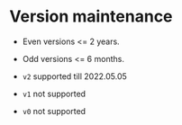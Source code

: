 # Version maintenance

- Even versions <= 2 years.
- Odd versions <= 6 months.

- `v2` supported till 2022.05.05
- `v1` not supported
- `v0` not supported